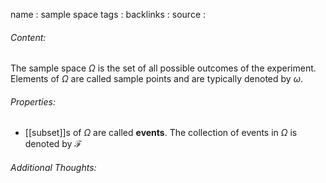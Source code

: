 name : sample space
tags : 
backlinks : 
source : 

###### Content:
The sample space $\Omega$ is the set of all possible outcomes of the experiment. Elements of $\Omega$ are called sample points and are typically denoted by $\omega$.

###### Properties:
- [[subset]]s of $\Omega$ are called **events**. The collection of events in $\Omega$ is denoted by $\mathcal{F}$

###### Additional Thoughts:
